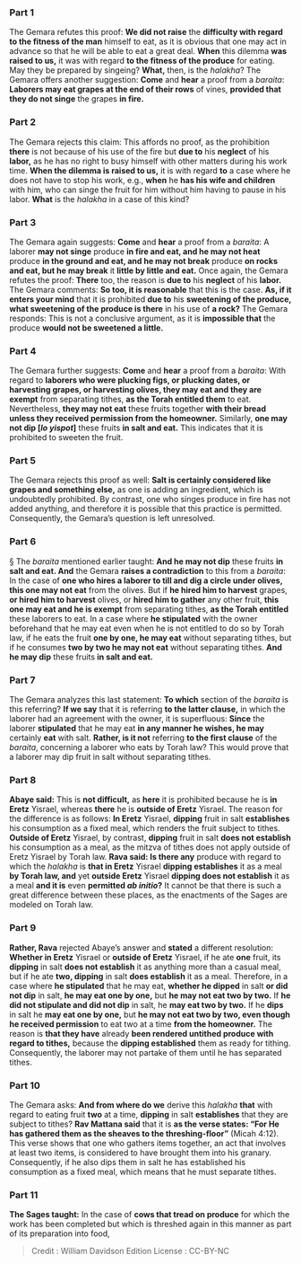 
### Part 1
The Gemara refutes this proof: <b>We did not raise</b> the <b>difficulty with regard to the fitness of the man</b> himself to eat, as it is obvious that one may act in advance so that he will be able to eat a great deal. <b>When</b> this dilemma <b>was raised to us,</b> it was with regard <b>to the fitness of the produce</b> for eating. May they be prepared by singeing? <b>What,</b> then, is the <i>halakha</i>? The Gemara offers another suggestion: <b>Come</b> and <b>hear</b> a proof from a <i>baraita</i>: <b>Laborers may eat grapes at the end of their rows</b> of vines, <b>provided that they do not singe</b> the grapes <b>in fire.</b>

### Part 2
The Gemara rejects this claim: This affords no proof, as the prohibition <b>there</b> is not because of his use of the fire but <b>due to</b> his <b>neglect</b> of his <b>labor,</b> as he has no right to busy himself with other matters during his work time. <b>When the dilemma is raised to us,</b> it is with regard <b>to</b> a case where he does not have to stop his work, e.g., <b>when</b> he <b>has his wife and children</b> with him, who can singe the fruit for him without him having to pause in his labor. <b>What</b> is the <i>halakha</i> in a case of this kind?

### Part 3
The Gemara again suggests: <b>Come</b> and <b>hear</b> a proof from a <i>baraita</i>: A laborer <b>may not singe</b> produce <b>in fire and eat, and he may not heat</b> produce <b>in the ground and eat, and he may not break</b> produce <b>on rocks and eat, but he may break</b> it <b>little by little and eat.</b> Once again, the Gemara refutes the proof: <b>There</b> too, the reason is <b>due to</b> his <b>neglect</b> of his <b>labor.</b> The Gemara comments: <b>So too, it is reasonable</b> that this is the case. <b>As, if it enters your mind</b> that it is prohibited <b>due to</b> his <b>sweetening of the produce, what sweetening of the produce is there</b> in his use of <b>a rock?</b> The Gemara responds: This is not a conclusive argument, as it is <b>impossible that</b> the produce <b>would not be sweetened a little.</b>

### Part 4
The Gemara further suggests: <b>Come</b> and <b>hear</b> a proof from a <i>baraita</i>: With regard to <b>laborers who were plucking figs, or plucking dates, or harvesting grapes, or harvesting olives, they may eat and they are exempt</b> from separating tithes, <b>as the Torah entitled them</b> to eat. Nevertheless, <b>they may not eat</b> these fruits together <b>with their bread unless they received permission from the homeowner.</b> Similarly, <b>one may not dip [<i>lo yispot</i>]</b> these fruits <b>in salt and eat.</b> This indicates that it is prohibited to sweeten the fruit.

### Part 5
The Gemara rejects this proof as well: <b>Salt is certainly considered like grapes and something else,</b> as one is adding an ingredient, which is undoubtedly prohibited. By contrast, one who singes produce in fire has not added anything, and therefore it is possible that this practice is permitted. Consequently, the Gemara’s question is left unresolved.

### Part 6
§ The <i>baraita</i> mentioned earlier taught: <b>And he may not dip</b> these fruits <b>in salt and eat. And</b> the Gemara <b>raises a contradiction</b> to this from a <i>baraita</i>: In the case of <b>one who hires a laborer to till and dig a circle under olives, this one may not eat</b> from the olives. But if <b>he hired him to harvest</b> grapes, <b>or hired him to harvest</b> olives, or <b>hired him to gather</b> any other fruit, <b>this one may eat and he is exempt</b> from separating tithes, <b>as the Torah entitled</b> these laborers to eat. In a case where <b>he stipulated</b> with the owner beforehand that he may eat even when he is not entitled to do so by Torah law, if he eats the fruit <b>one by one, he may eat</b> without separating tithes, but if he consumes <b>two by two he may not eat</b> without separating tithes. <b>And he may dip</b> these fruits <b>in salt and eat.</b>

### Part 7
The Gemara analyzes this last statement: <b>To which</b> section of the <i>baraita</i> is this referring? <b>If we say</b> that it is referring <b>to the latter clause,</b> in which the laborer had an agreement with the owner, it is superfluous: <b>Since</b> the laborer <b>stipulated</b> that he may eat <b>in any manner he wishes, he may</b> certainly <b>eat</b> with salt. <b>Rather, is it not</b> referring <b>to the first clause</b> of the <i>baraita</i>, concerning a laborer who eats by Torah law? This would prove that a laborer may dip fruit in salt without separating tithes.

### Part 8
<b>Abaye said:</b> This is <b>not difficult,</b> as <b>here</b> it is prohibited because he is <b>in Eretz</b> Yisrael, whereas <b>there</b> he is <b>outside of Eretz</b> Yisrael. The reason for the difference is as follows: <b>In Eretz</b> Yisrael, <b>dipping</b> fruit in salt <b>establishes</b> his consumption as a fixed meal, which renders the fruit subject to tithes. <b>Outside of Eretz</b> Yisrael, by contrast, <b>dipping</b> fruit in salt <b>does not establish</b> his consumption as a meal, as the mitzva of tithes does not apply outside of Eretz Yisrael by Torah law. <b>Rava said: Is there any</b> produce with regard to which the <i>halakha</i> is <b>that in Eretz</b> Yisrael <b>dipping establishes</b> it as a meal <b>by Torah law, and</b> yet <b>outside Eretz</b> Yisrael <b>dipping does not establish</b> it as a meal <b>and it is</b> even <b>permitted <i>ab initio</i>?</b> It cannot be that there is such a great difference between these places, as the enactments of the Sages are modeled on Torah law.

### Part 9
<b>Rather, Rava</b> rejected Abaye’s answer and <b>stated</b> a different resolution: <b>Whether in Eretz</b> Yisrael or <b>outside of Eretz</b> Yisrael, if he ate <b>one</b> fruit, its <b>dipping</b> in salt <b>does not establish</b> it as anything more than a casual meal, but if he ate <b>two, dipping</b> in salt <b>does establish</b> it as a meal. Therefore, in a case where <b>he stipulated</b> that he may eat, <b>whether he dipped</b> in salt <b>or did not dip</b> in salt, <b>he may eat one by one,</b> but <b>he may not eat two by two.</b> If <b>he did not stipulate and did not dip</b> in salt, he <b>may eat two by two.</b> If he <b>dips</b> in salt he <b>may eat one by one,</b> but <b>he may not eat two by two, even though he received permission</b> to eat two at a time <b>from the homeowner.</b> The reason is <b>that they have</b> already <b>been rendered untithed produce with regard to tithes,</b> because the <b>dipping established</b> them as ready for tithing. Consequently, the laborer may not partake of them until he has separated tithes.

### Part 10
The Gemara asks: <b>And from where do we</b> derive this <i>halakha</i> <b>that</b> with regard to eating fruit <b>two</b> at a time, <b>dipping</b> in salt <b>establishes</b> that they are subject to tithes? <b>Rav Mattana said</b> that it is <b>as the verse states: “For He has gathered them as the sheaves to the threshing-floor”</b> (Micah 4:12). This verse shows that one who gathers items together, an act that involves at least two items, is considered to have brought them into his granary. Consequently, if he also dips them in salt he has established his consumption as a fixed meal, which means that he must separate tithes.

### Part 11
<b>The Sages taught:</b> In the case of <b>cows that tread on produce</b> for which the work has been completed but which is threshed again in this manner as part of its preparation into food,

>Credit : William Davidson Edition
>License : CC-BY-NC